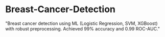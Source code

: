 # Breast-Cancer-Detection
"Breast cancer detection using ML (Logistic Regression, SVM, XGBoost) with robust preprocessing. Achieved 99% accuracy and 0.99 ROC-AUC."
